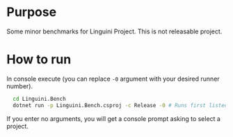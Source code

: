 ﻿# Purpose

Some minor benchmarks for Linguini Project. This is not releasable project.

# How to run

In console execute (you can replace `-0` argument with your desired runner number). 
```bash
  cd Linguini.Bench
  dotnet run -p Linguini.Bench.csproj -c Release -0 # Runs first listed project
```

If you enter no arguments, you will get a console prompt asking to select a project.